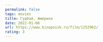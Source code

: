 ```yaml
---
permalink: false
tags: movies
title: Гудбай, Америка
date: 2022-01-06
url: https://www.kinopoisk.ru/film/1252962/
rating: 3
---
```

